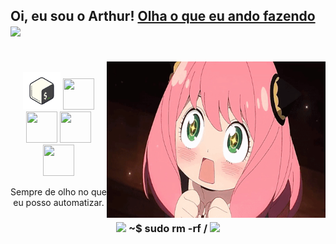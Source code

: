 <link rel="stylesheet" href="https://cdn.jsdelivr.net/gh/devicons/devicon@v2.15.1/devicon.min.css">
          
<div align="left">
<h2> Oi, eu sou o Arthur! <a href="https://arthurbttf.github.io/Midnights_website/#projectos" target="_blank">Olha o que eu ando fazendo</a> <img src="https://media.giphy.com/media/VgCDAzcKvsR6OM0uWg/giphy.gif" width="50"> </h2>
</div>


 <br>

  <div align="center">
<img src="https://github.com/arthurbttf/arthurbttf/blob/main/anya.gif" width='350' height='250' align="right">
  </div>
<div>
  <br>
  <div align="center">
<img src="https://raw.githubusercontent.com/arthurbttf/arthurbttf/main/icons8-bash.svg" width='60' height='60'/>
<img src="https://cdn-images-1.medium.com/v2/resize:fit:1200/1*5-aoK8IBmXve5whBQM90GA.png" width='50' height='50'/>   
<img src="https://miro.medium.com/v2/resize:fit:900/0*1QVqmVbbaVm1f_n9.png" width='50' height='50'/>
<img src="https://cdn.jsdelivr.net/gh/devicons/devicon/icons/cplusplus/cplusplus-line.svg"  width='50' height='50'/>
<img src="https://cdn.jsdelivr.net/gh/devicons/devicon/icons/python/python-original.svg" width='50' height='50'/><br>
<p>Sempre de olho no que eu posso automatizar.</p>

<h3><img src="https://media.giphy.com/media/WUlplcMpOCEmTGBtBW/giphy.gif" width="50"> ~$ sudo rm -rf / <img src="https://media.giphy.com/media/WUlplcMpOCEmTGBtBW/giphy.gif" width="50"></h3></div>
<br>

<br>
